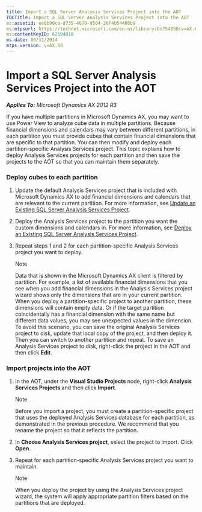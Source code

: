 ```yaml
---
title: Import a SQL Server Analysis Services Project into the AOT
TOCTitle: Import a SQL Server Analysis Services Project into the AOT
ms:assetid: ee6b90ca-d735-4670-9504-26f4b54466b9
ms:mtpsurl: https://technet.microsoft.com/en-us/library/Dn754850(v=AX.60)
ms:contentKeyID: 62504010
ms.date: 06/11/2014
mtps_version: v=AX.60
---
```


# Import a SQL Server Analysis Services Project into the AOT 


_**Applies To:** Microsoft Dynamics AX 2012 R3_

If you have multiple partitions in Microsoft Dynamics AX, you may want to use Power View to analyze cube data in multiple partitions. Because financial dimensions and calendars may vary between different partitions, in each partition you must provide cubes that contain financial dimensions that are specific to that partition. You can then modify and deploy each partition-specific Analysis Services project. This topic explains how to deploy Analysis Services projects for each partition and then save the projects to the AOT so that you can maintain them separately.

### Deploy cubes to each partition

1.  Update the default Analysis Services project that is included with Microsoft Dynamics AX to add financial dimensions and calendars that are relevant to the current partition. For more information, see [Update an Existing SQL Server Analysis Services Project](how-to-update-an-existing-sql-server-analysis-services-project.md).

2.  Deploy the Analysis Services project to the partition you want the custom dimensions and calendars in. For more information, see [Deploy an Existing SQL Server Analysis Services Project](how-to-deploy-an-existing-sql-server-analysis-services-project.md).

3.  Repeat steps 1 and 2 for each partition-specific Analysis Services project you want to deploy.
    

    > [!NOTE]
    > <P>Data that is shown in the Microsoft Dynamics AX client is filtered by partition. For example, a list of available financial dimensions that you see when you add financial dimensions in the Analysis Services project wizard shows only the dimensions that are in your current partition. When you deploy a partition-specific project to another partition, these dimensions will contain empty data. Or if the target partition coincidentally has a financial dimension with the same name but different data values, you may see unexpected values in the dimension. To avoid this scenario, you can save the original Analysis Services project to disk, update that local copy of the project, and then deploy it. Then you can switch to another partition and repeat. To save an Analysis Services project to disk, right-click the project in the AOT and then click <STRONG>Edit</STRONG>.</P>



### Import projects into the AOT

1.  In the AOT, under the **Visual Studio Projects** node, right-click **Analysis Services Projects** and then click **Import**.
    

    > [!NOTE]
    > <P>Before you import a project, you must create a partition-specific project that uses the deployed Analysis Services database for each partition, as demonstrated in the previous procedure. We recommend that you rename the project so that it reflects the partition.</P>



2.  In **Choose Analysis Services project**, select the project to import. Click **Open**.

3.  Repeat for each partition-specific Analysis Services project you want to maintain.
    

    > [!NOTE]
    > <P>When you deploy the project by using the Analysis Services project wizard, the system will apply appropriate partition filters based on the partitions that are deployed.</P>


  


